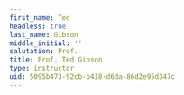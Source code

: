```yaml
---
first_name: Ted
headless: true
last_name: Gibson
middle_initial: ''
salutation: Prof.
title: Prof. Ted Gibson
type: instructor
uid: 5095b473-92cb-b418-d6da-86d2e95d347c
---
```

